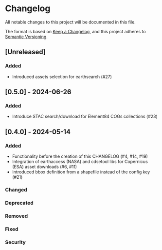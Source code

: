 # Changelog

All notable changes to this project will be documented in this file.

The format is based on [Keep a Changelog](https://keepachangelog.com/en/1.1.0/),
and this project adheres to [Semantic Versioning](https://semver.org/spec/v2.0.0.html).

## [Unreleased]
### Added
- Introduced assets selection for earthsearch (#27)

## [0.5.0] - 2024-06-26
### Added
- Introduce STAC search/download for Element84 COGs collections (#23)

## [0.4.0] - 2024-05-14
### Added
- Functionality before the creation of this CHANGELOG (#4, #14, #19)
- Integration of earthaccess (NASA) and cdsetool libs for Copernicus (ESA) asset downloads (#6, #11)
- Introduced bbox definition from a shapefile instead of the config key (#21)

### Changed
### Deprecated
### Removed
### Fixed
### Security